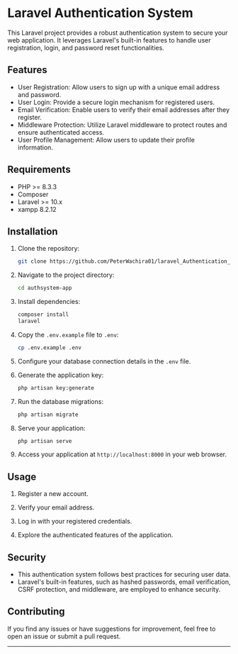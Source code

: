 # Laravel Authentication System

This Laravel project provides a robust authentication system to secure your web application. It leverages Laravel's built-in features to handle user registration, login, and password reset functionalities.

## Features

- User Registration: Allow users to sign up with a unique email address and password.
- User Login: Provide a secure login mechanism for registered users.
- Email Verification: Enable users to verify their email addresses after they register.
- Middleware Protection: Utilize Laravel middleware to protect routes and ensure authenticated access.
- User Profile Management: Allow users to update their profile information.

## Requirements

- PHP >= 8.3.3
- Composer
- Laravel >= 10.x
- xampp 8.2.12

## Installation

1. Clone the repository:

    ```bash
    git clone https://github.com/PeterWachira01/laravel_Authentication_System.git
    ```

2. Navigate to the project directory:

    ```bash
    cd authsystem-app
    ```

3. Install dependencies:

    ```bash
    composer install
    laravel
    ```

4. Copy the `.env.example` file to `.env`:

    ```bash
    cp .env.example .env
    ```

5. Configure your database connection details in the `.env` file.

6. Generate the application key:

    ```bash
    php artisan key:generate
    ```

7. Run the database migrations:

    ```bash
    php artisan migrate
    ```

8. Serve your application:

    ```bash
    php artisan serve
    ```

9. Access your application at `http://localhost:8000` in your web browser.

## Usage

1. Register a new account.

2. Verify your email address.

3. Log in with your registered credentials.

4. Explore the authenticated features of the application.

## Security

- This authentication system follows best practices for securing user data.
- Laravel's built-in features, such as hashed passwords, email verification, CSRF protection, and middleware, are employed to enhance security.

## Contributing

If you find any issues or have suggestions for improvement, feel free to open an issue or submit a pull request.

---
